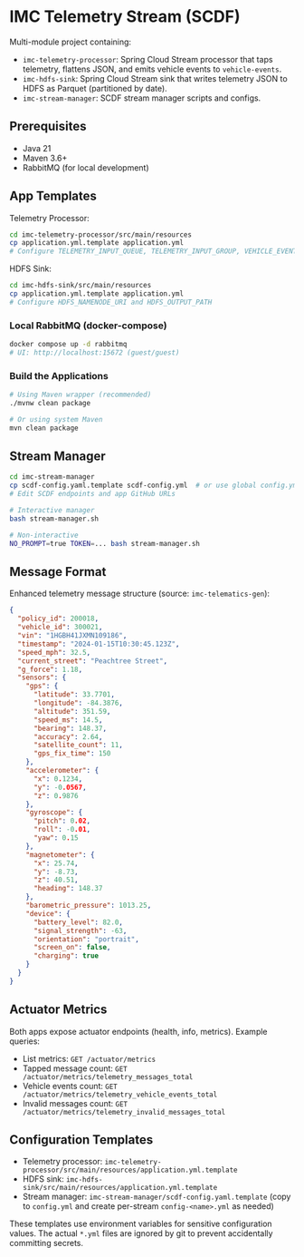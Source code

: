 # IMC Telemetry Stream (SCDF)

Multi-module project containing:
- `imc-telemetry-processor`: Spring Cloud Stream processor that taps telemetry, flattens JSON, and emits vehicle events to `vehicle-events`.
- `imc-hdfs-sink`: Spring Cloud Stream sink that writes telemetry JSON to HDFS as Parquet (partitioned by date).
- `imc-stream-manager`: SCDF stream manager scripts and configs.

## Prerequisites

- Java 21
- Maven 3.6+
- RabbitMQ (for local development)

## App Templates

Telemetry Processor:
```bash
cd imc-telemetry-processor/src/main/resources
cp application.yml.template application.yml
# Configure TELEMETRY_INPUT_QUEUE, TELEMETRY_INPUT_GROUP, VEHICLE_EVENTS_OUTPUT_QUEUE, VEHICLE_EVENT_GFORCE_THRESHOLD
```

HDFS Sink:
```bash
cd imc-hdfs-sink/src/main/resources
cp application.yml.template application.yml
# Configure HDFS_NAMENODE_URI and HDFS_OUTPUT_PATH
```

### Local RabbitMQ (docker-compose)

```bash
docker compose up -d rabbitmq
# UI: http://localhost:15672 (guest/guest)
```

### Build the Applications

```bash
# Using Maven wrapper (recommended)
./mvnw clean package

# Or using system Maven
mvn clean package
```

## Stream Manager

```bash
cd imc-stream-manager
cp scdf-config.yaml.template scdf-config.yml  # or use global config.yml and per-stream configs
# Edit SCDF endpoints and app GitHub URLs

# Interactive manager
bash stream-manager.sh

# Non-interactive
NO_PROMPT=true TOKEN=... bash stream-manager.sh
```

## Message Format

Enhanced telemetry message structure (source: `imc-telematics-gen`):

```json
{
  "policy_id": 200018,
  "vehicle_id": 300021,
  "vin": "1HGBH41JXMN109186",
  "timestamp": "2024-01-15T10:30:45.123Z",
  "speed_mph": 32.5,
  "current_street": "Peachtree Street",
  "g_force": 1.18,
  "sensors": {
    "gps": {
      "latitude": 33.7701,
      "longitude": -84.3876,
      "altitude": 351.59,
      "speed_ms": 14.5,
      "bearing": 148.37,
      "accuracy": 2.64,
      "satellite_count": 11,
      "gps_fix_time": 150
    },
    "accelerometer": {
      "x": 0.1234,
      "y": -0.0567,
      "z": 0.9876
    },
    "gyroscope": {
      "pitch": 0.02,
      "roll": -0.01,
      "yaw": 0.15
    },
    "magnetometer": {
      "x": 25.74,
      "y": -8.73,
      "z": 40.51,
      "heading": 148.37
    },
    "barometric_pressure": 1013.25,
    "device": {
      "battery_level": 82.0,
      "signal_strength": -63,
      "orientation": "portrait",
      "screen_on": false,
      "charging": true
    }
  }
}
```

## Actuator Metrics

Both apps expose actuator endpoints (health, info, metrics). Example queries:

- List metrics: `GET /actuator/metrics`
- Tapped message count: `GET /actuator/metrics/telemetry_messages_total`
- Vehicle events count: `GET /actuator/metrics/telemetry_vehicle_events_total`
- Invalid messages count: `GET /actuator/metrics/telemetry_invalid_messages_total`

## Configuration Templates

- Telemetry processor: `imc-telemetry-processor/src/main/resources/application.yml.template`
- HDFS sink: `imc-hdfs-sink/src/main/resources/application.yml.template`
- Stream manager: `imc-stream-manager/scdf-config.yaml.template` (copy to `config.yml` and create per-stream `config-<name>.yml` as needed)

These templates use environment variables for sensitive configuration values. The actual `*.yml` files are ignored by git to prevent accidentally committing secrets.